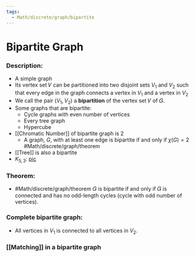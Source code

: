 ```yaml
---
tags:
  - Math/discrete/graph/bipartite
---
```

# Bipartite Graph
### Description:
- A simple graph
- Its vertex set 𝑉 can be partitioned into two disjoint sets $V_1$ and $V_2$ such that every edge in the graph connects a vertex in $V_1$ and a vertex in $V_2$  
- We call the pair $(V_1,V_2)$ a **bipartition** of the vertex set 𝑉 of 𝐺.
- Some graphs that are bipartite:
	- Cycle graphs with even number of vertices
	- Every tree graph
	- Hypercube
- [[Chromatic Number]] of bipartite graph is 2
	- A graph, $G$, with at least one edge is bipartite if and only if $\chi(G)=2$ #Math/discrete/graph/theorem 
- [[Tree]] is also a bipartite
- $K_{5,3}$: [pic](https://i.imgur.com/T0CIIZK.png)

### Theorem:
- #Math/discrete/graph/theorem 𝐺 is bipartite if and only if 𝐺 is connected and has no odd-length cycles (cycle with odd number of vertices).  
<!--ID: 1708099388802-->

### Complete bipartite graph:
- All vertices in $V_1$ is connected to all vertices in $V_2$.
<!--ID: 1708098041629-->

### [[Matching]] in a bipartite graph
